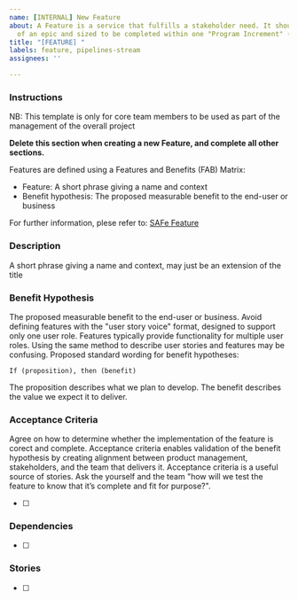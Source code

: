 ```yaml
---
name: [INTERNAL] New Feature
about: A Feature is a service that fulfills a stakeholder need. It should be part
  of an epic and sized to be completed within one "Program Increment" (PI)
title: "[FEATURE] "
labels: feature, pipelines-stream
assignees: ''

---
```


### Instructions
NB: This template is only for core team members to be used as part of the management of the overall project

**Delete this section when creating a new Feature, and complete all other sections.**

Features are defined using a Features and Benefits (FAB) Matrix:
 - Feature: A short phrase giving a name and context
 - Benefit hypothesis: The proposed measurable benefit to the end-user or business

For further information, plese refer to: [SAFe Feature](https://www.scaledagileframework.com/features-and-capabilities/)

### Description
A short phrase giving a name and context, may just be an extension of the title

### Benefit Hypothesis
The proposed measurable benefit to the end-user or business. Avoid defining features with the "user story voice" format, designed to support only one user role. Features typically provide functionality for multiple user roles. Using the same method to describe user stories and features may be confusing. Proposed standard wording for benefit hypotheses:

	If (proposition), then (benefit)

The proposition describes what we plan to develop. The benefit describes the value we expect it to deliver.

### Acceptance Criteria
Agree on how to determine whether the implementation of the feature is corect and complete. Acceptance criteria enables validation of the benefit hypothesis by creating alignment between product management, stakeholders, and the team that delivers it. Acceptance criteria is a useful source of stories. Ask the yourself and the team "how will we test the feature to know that it’s complete and fit for purpose?".

- [ ] 

### Dependencies

- [ ] 

### Stories

- [ ] 
